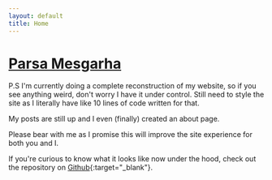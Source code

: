 ```yaml
---
layout: default
title: Home
---
```

# [Parsa Mesgarha](/)

P.S I'm currently doing a complete reconstruction of my website, so if you see anything weird, don't worry I have it under control. Still need to style the site as I literally have like 10 lines of code written for that.

My posts are still up and I even (finally) created an about page.

Please bear with me as I promise this will improve the site experience for both you and I.

If you're curious to know what it looks like now under the hood, check out the repository on [Github](https://github.com/pzrsa/pzrsa.github.io){:target="_blank"}.